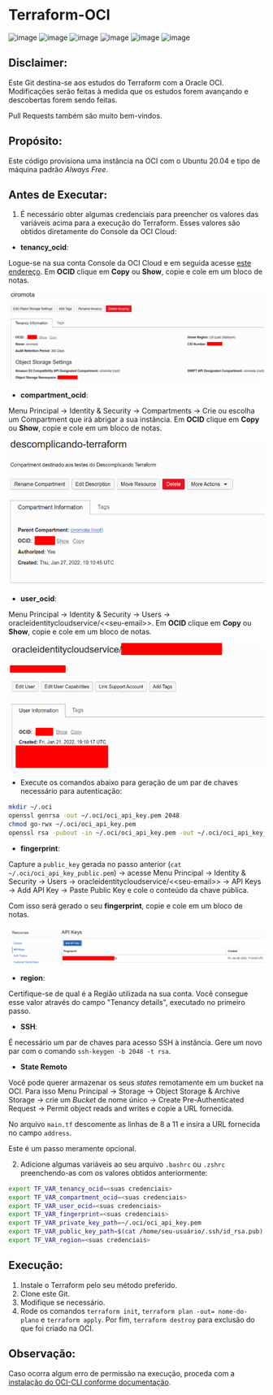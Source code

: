 # Terraform-OCI

![image](https://img.shields.io/badge/Oracle-F80000?style=for-the-badge&logo=oracle&logoColor=black) 
![image](https://img.shields.io/badge/terraform-%235835CC.svg?style=for-the-badge&logo=terraform&logoColor=white)
![image](https://img.shields.io/badge/Shell_Script-121011?style=for-the-badge&logo=gnu-bash&logoColor=white)
![image](https://img.shields.io/badge/Cent%20OS-262577?style=for-the-badge&logo=CentOS&logoColor=white)
![image](https://img.shields.io/badge/Red%20Hat-EE0000?style=for-the-badge&logo=redhat&logoColor=white)
![image](https://img.shields.io/badge/Ubuntu-E95420?style=for-the-badge&logo=ubuntu&logoColor=white)

## Disclaimer:

Este Git destina-se aos estudos do Terraform com a Oracle OCI. Modificações serão feitas à medida que os estudos forem avançando e descobertas forem sendo feitas.

Pull Requests também são muito bem-vindos.

## Propósito:

Este código provisiona uma instância na OCI com o Ubuntu 20.04 e tipo de máquina padrão _Always Free_.

## Antes de Executar:

1. É necessário obter algumas credenciais para preencher os valores das variáveis acima para a execução do Terraform. Esses valores são obtidos diretamente do Console da OCI Cloud:

- **tenancy_ocid**:

Logue-se na sua conta Console da OCI Cloud e em seguida acesse [este endereço](https://cloud.oracle.com/tenancy). Em **OCID** clique em **Copy** ou **Show**, copie e cole em um bloco de notas.

![](/images/tenancy.png)

- **compartment_ocid**:

Menu Principal -> Identity & Security -> Compartments -> Crie ou escolha um Compartment que irá abrigar a sua instância. Em **OCID** clique em **Copy** ou **Show**, copie e cole em um bloco de notas.

![](/images/compartment.png)

- **user_ocid**:

Menu Principal -> Identity & Security -> Users -> 	oracleidentitycloudservice/\<<seu-email\>>. Em **OCID** clique em **Copy** ou **Show**, copie e cole em um bloco de notas.

![](/images/user.png)

- Execute os comandos abaixo para geração de um par de chaves necessário para autenticação:

```bash
mkdir ~/.oci
openssl genrsa -out ~/.oci/oci_api_key.pem 2048
chmod go-rwx ~/.oci/oci_api_key.pem
openssl rsa -pubout -in ~/.oci/oci_api_key.pem -out ~/.oci/oci_api_key_public.pem
```

- **fingerprint**:

Capture a `public_key` gerada no passo anterior (`cat ~/.oci/oci_api_key_public.pem`) -> acesse Menu Principal -> Identity & Security -> Users -> 	oracleidentitycloudservice/\<<seu-email\>> -> API Keys -> Add API Key -> Paste Public Key e cole o conteúdo da chave pública.

Com isso será gerado o seu **fingerprint**, copie e cole em um bloco de notas.

![](/images/fingerprint.png)

- **region**:

Certifique-se de qual é a Região utilizada na sua conta. Você consegue esse valor através do campo "Tenancy details", executado no primeiro passo.

- **SSH**:

É necessário um par de chaves para acesso SSH à instância. Gere um novo par com o comando `ssh-keygen -b 2048 -t rsa`.

- **State Remoto**

Você pode querer armazenar os seus *states* remotamente em um bucket na OCI. Para isso Menu Principal -> Storage -> Object Storage & Archive Storage -> crie um *Bucket* de nome único -> Create Pre-Authenticated Request -> Permit object reads and writes e copie a URL fornecida.

No arquivo `main.tf` descomente as linhas de 8 a 11 e insira a URL fornecida no campo `address`.

Este é um passo meramente opcional.

2. Adicione algumas variáveis ao seu arquivo `.bashrc` ou `.zshrc` preenchendo-as com os valores obtidos anteriormente:

```bash
export TF_VAR_tenancy_ocid=<suas credenciais>
export TF_VAR_compartment_ocid=<suas credenciais>
export TF_VAR_user_ocid=<suas credenciais>
export TF_VAR_fingerprint=<suas credenciais>
export TF_VAR_private_key_path=~/.oci/oci_api_key.pem
export TF_VAR_public_key_path=$(cat /home/seu-usuário/.ssh/id_rsa.pub)
export TF_VAR_region=<suas credenciais>
```

## Execução:

1. Instale o Terraform pelo seu método preferido.
2. Clone este Git.
3. Modifique se necessário.
4. Rode os comandos `terraform init`, `terraform plan -out= nome-do-plano` e `terraform apply`. Por fim, `terraform destroy` para exclusão do que foi criado na OCI.

## Observação:

Caso ocorra algum erro de permissão na execução, proceda com a [instalação do OCI-CLI conforme documentação](https://www.oracle.com/br/technical-resources/articles/cloudcomp/utilizando-oci-cli-p1.html).